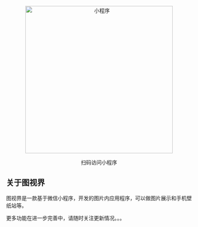 <p align="center"><img src="https://img1.imgtp.com/2023/08/12/s9yRR4Vf.jpg" width="400" alt="小程序"></p>
<p align="center">扫码访问小程序</p>

## 关于图视界

图视界是一款基于微信小程序，开发的图片内应用程序，可以做图片展示和手机壁纸站等。

更多功能在进一步完善中，请随时关注更新情况。。。